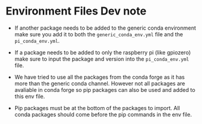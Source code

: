 # Environment Files Dev note

- If another package needs to be added to the generic conda environment make sure you add it to both the `generic_conda_env.yml` file and the `pi_conda_env.yml`.

- If a package needs to be added to only the raspberry pi (like gpiozero) make sure to input the package and version into the `pi_conda_env.yml` file.

- We have tried to use all the packages from the conda forge as it has more than the generic conda channel. However not all packages are avaliable in conda forge so pip packages can also be used and added to this env file.

- Pip packages must be at the bottom of the packages to import. All conda packages should come before the pip commands in the env file.